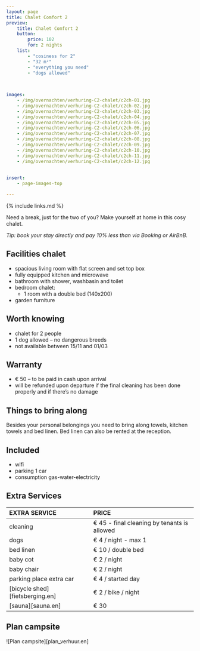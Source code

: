 ```yaml
---
layout: page
title: Chalet Comfort 2 
preview: 
    title: Chalet Comfort 2
    button:
        price: 102
        for: 2 nights
    list:
        - "cosiness for 2"
        - "32 m²"
        - "everything you need"
        - "dogs allowed"
       
       

images:
    - /img/overnachten/verhuring-C2-chalet/c2ch-01.jpg
    - /img/overnachten/verhuring-C2-chalet/c2ch-02.jpg
    - /img/overnachten/verhuring-C2-chalet/c2ch-03.jpg
    - /img/overnachten/verhuring-C2-chalet/c2ch-04.jpg
    - /img/overnachten/verhuring-C2-chalet/c2ch-05.jpg
    - /img/overnachten/verhuring-C2-chalet/c2ch-06.jpg
    - /img/overnachten/verhuring-C2-chalet/c2ch-07.jpg
    - /img/overnachten/verhuring-C2-chalet/c2ch-08.jpg
    - /img/overnachten/verhuring-C2-chalet/c2ch-09.jpg
    - /img/overnachten/verhuring-C2-chalet/c2ch-10.jpg
    - /img/overnachten/verhuring-C2-chalet/c2ch-11.jpg
    - /img/overnachten/verhuring-C2-chalet/c2ch-12.jpg
    
    
insert:
    - page-images-top

---
```


{% include links.md %}

Need a break, just for the two of you? Make yourself at home in this cosy chalet.

*Tip: book your stay directly and pay 10% less than via Booking or AirBnB.*

## Facilities chalet

- spacious living room with flat screen and set top box
- fully equipped kitchen and microwave
- bathroom with shower, washbasin and toilet
- bedroom chalet:
    - 1 room with a double bed (140x200)
- garden furniture
    
## Worth knowing

- chalet for 2 people
- 1 dog allowed – no dangerous breeds
- not available between 15/11 and 01/03 

## Warranty

- € 50 – to be paid in cash upon arrival
- will be refunded upon departure if the final cleaning has been done properly and if there’s no damage 

## Things to bring along
Besides your personal belongings you need to bring along towels, kitchen towels and bed linen.
Bed linen can also be rented at the reception.

## Included
- wifi
- parking 1 car
- consumption gas-water-electricity 


## Extra Services

EXTRA SERVICE            | PRICE 
:-------------------|:-----------|
cleaning          | € 45 - final cleaning by tenants is allowed
dogs               | € 4 / night - max 1
bed linen        | € 10 / double bed
baby cot          | € 2 / night
baby chair         | € 2 / night
parking place extra car  | € 4 / started day
[bicycle shed][fietsberging.en]| € 2 / bike / night
[sauna][sauna.en]   | € 30


## Plan campsite

![Plan campsite][plan_verhuur.en]
